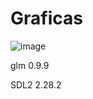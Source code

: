 # Graficas
![image](https://github.com/Gustixa/Graficas/assets/87200735/1ff9768b-d7da-4953-941e-78ff481c9858)

glm  0.9.9

SDL2 2.28.2
